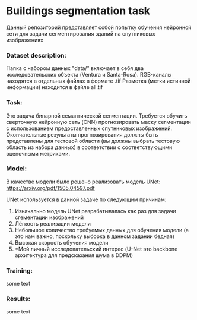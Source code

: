 # Buildings segmentation task
Данный репозиторий представляет собой попытку обучения нейронной сети для задачи сегментирования зданий на спутниковых изображениях 


### Dataset description:
Папка с набором данных "data/" включает в себя два исследовательских объекта (Ventura и Santa-Rosa).
RGB-каналы находятся в отдельных файлах в формате .tif
Разметка (метки истинной информации) находится в файле all.tif


### Task:
Это задача бинарной семантической сегментации. Требуется обучить сверточную нейронную сеть (CNN) прогнозировать маску сегментации с использованием предоставленных спутниковых изображений. Окончательные результаты прогнозирования должны быть представлены для тестовой области (вы должны выбрать тестовую область из набора данных) в соответствии с соответствующими оценочными метриками.


### Model:
В качестве модели было решено реализовать модель UNet: https://arxiv.org/pdf/1505.04597.pdf 

UNet используется в данной задаче по следующим причинам:
1. Изначально модель UNet разрабатывалась как раз для задачи сгементации изображений
2. Лёгкость реализации модели
3. Небольшое количество требуемых данных для обучения модели (а это нам важно, поскольку выборка в данном задании бедная)
4. Высокая скорость обучения модели
5. *Мой личный исследовательский интерес (U-Net это backbone архитектура для предсказания шума в DDPM)

### Training:
some text


### Results:
some text
